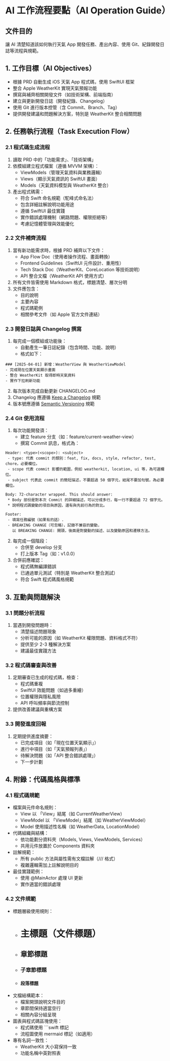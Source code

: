 # AI 工作流程要點（AI Operation Guide）

## 文件目的
讓 AI 清楚知道該如何執行天氣 App 開發任務、產出內容、使用 Git、紀錄開發日誌等流程與規範。

## 1. 工作目標（AI Objectives）
- 根據 PRD 自動生成 iOS 天氣 App 程式碼，使用 SwiftUI 框架
- 整合 Apple WeatherKit 實現天氣預報功能
- 撰寫與補齊相關開發文件（如技術架構、前端指南）
- 建立與更新開發日誌（開發紀錄、Changelog）
- 使用 Git 進行版本控管（含 Commit、Branch、Tag）
- 提供開發建議和問題解決方案，特別是 WeatherKit 整合相關問題

## 2. 任務執行流程（Task Execution Flow）

### 2.1 程式碼生成流程
1. 讀取 PRD 中的「功能需求」、「技術架構」
2. 依模組建立程式檔案（遵循 MVVM 架構）：
   - ViewModels（管理天氣資料與業務邏輯）
   - Views（顯示天氣資訊的 SwiftUI 畫面）
   - Models（天氣資料模型與 WeatherKit 整合）
3. 產出程式碼需：
   - 符合 Swift 命名規範（駝峰式命名法）
   - 包含詳細註解說明功能用途
   - 遵循 SwiftUI 最佳實踐
   - 實作錯誤處理機制（網路問題、權限拒絕等）
   - 考慮記憶體管理與效能優化

### 2.2 文件補齊流程
1. 當有新功能需求時，根據 PRD 補齊以下文件：
   - App Flow Doc（使用者操作流程、畫面轉換）
   - Frontend Guidelines（SwiftUI 元件設計、重用性）
   - Tech Stack Doc（WeatherKit、CoreLocation 等技術說明）
   - API 整合文檔（WeatherKit API 使用方式）
2. 所有文件皆需使用 Markdown 格式，標題清楚、層次分明
3. 文件應包含：
   - 目的說明
   - 主要內容
   - 程式碼範例
   - 相關參考文件（如 Apple 官方文件連結）

### 2.3 開發日誌與 Changelog 撰寫
1. 每完成一個模組或功能後：
   - 自動產生一筆日誌紀錄（包含時間、功能、說明）
   - 格式如下：

```
### [2025-04-01] 新增：WeatherView 與 WeatherViewModel  
- 完成現在位置天氣顯示畫面
- 整合 WeatherKit 取得即時天氣資料
- 實作下拉刷新功能
```

2. 每次版本完成自動更新 CHANGELOG.md
3. Changelog 應遵循 [Keep a Changelog](https://keepachangelog.com/) 規範
4. 版本號應遵循 [Semantic Versioning](https://semver.org/) 規範

### 2.4 Git 使用流程
1. 每次功能開發須：
   - 建立 feature 分支（如：feature/current-weather-view）
   - 撰寫 Commit 訊息，格式為：

```
Header: <type>(<scope>): <subject>
 - type: 代表 commit 的類別：feat, fix, docs, style, refactor, test, chore，必要欄位。
 - scope 代表 commit 影響的範圍，例如 weatherkit, location, ui 等，為可選欄位。
 - subject 代表此 commit 的簡短描述，不要超過 50 個字元，結尾不要加句號，為必要欄位。

Body: 72-character wrapped. This should answer:
 * Body 部份是對本次 Commit 的詳細描述，可以分成多行，每一行不要超過 72 個字元。
 * 說明程式碼變動的項目與原因，還有與先前行為的對比。

Footer: 
 - 填寫任務編號（如果有的話）.
 - BREAKING CHANGE（可忽略），記錄不兼容的變動，
   以 BREAKING CHANGE: 開頭，後面是對變動的描述、以及變動原因和遷移方法。
```

2. 每完成一個階段：
   - 合併至 develop 分支
   - 打上版本 Tag（如：v1.0.0）
3. 合併前應確認：
   - 程式碼無編譯錯誤
   - 已通過單元測試（特別是 WeatherKit 整合測試）
   - 符合 Swift 程式碼風格規範

## 3. 互動與問題解決

### 3.1 問題分析流程
1. 當遇到開發問題時：
   - 清楚描述問題現象
   - 分析可能的原因（如 WeatherKit 權限問題、資料格式不符）
   - 提供至少 2-3 種解決方案
   - 建議最佳實踐方法

### 3.2 程式碼審查與改善
1. 定期審查已生成的程式碼，檢查：
   - 程式碼重複
   - SwiftUI 效能問題（如過多重繪）
   - 位置權限與隱私風險
   - API 呼叫頻率與節流控制
2. 提供改善建議與重構方案

### 3.3 開發進度回報
1. 定期提供進度摘要：
   - 已完成項目（如「現在位置天氣顯示」）
   - 進行中項目（如「天氣預報列表」）
   - 待解決問題（如「API 整合錯誤處理」）
   - 下一步計劃

## 4. 附錄：代碼風格與標準

### 4.1 程式碼規範
- 檔案與元件命名規則：
  - View 以 「View」結尾（如 CurrentWeatherView）
  - ViewModel 以 「ViewModel」結尾（如 WeatherViewModel）
  - Model 使用描述性名稱（如 WeatherData, LocationModel）
- 代碼組織與結構：
  - 依功能劃分資料夾（Models, Views, ViewModels, Services）
  - 共用元件放置於 Components 資料夾
- 註解規範：
  - 所有 public 方法與屬性需有文檔註解（/// 格式）
  - 複雜邏輯需加上註解說明目的
- 最佳實踐範例：
  - 使用 @MainActor 處理 UI 更新
  - 實作適當的錯誤處理

### 4.2 文件規範
- 標題層級使用規則：
  - # 主標題（文件標題）
  - ## 章節標題
  - ### 子章節標題
  - #### 段落標題
- 文檔結構範本：
  - 檔案開頭說明文件目的
  - 章節間保持適當空行
  - 相關內容分組呈現
- 圖表與程式碼區塊使用：
  - 程式碼使用 ```swift 標記
  - 流程圖使用 mermaid 標記（如適用）
- 專有名詞一致性：
  - WeatherKit 大小寫保持一致
  - 功能名稱中英對照表
